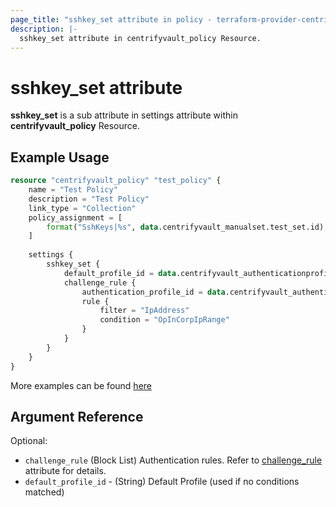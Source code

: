 ```yaml
---
page_title: "sshkey_set attribute in policy - terraform-provider-centrifyvault"
description: |-
  sshkey_set attribute in centrifyvault_policy Resource.
---
```


# sshkey_set attribute

**sshkey_set** is a sub attribute in settings attribute within **centrifyvault_policy** Resource.

## Example Usage

```terraform
resource "centrifyvault_policy" "test_policy" {
    name = "Test Policy"
    description = "Test Policy"
    link_type = "Collection"
    policy_assignment = [
        format("SshKeys|%s", data.centrifyvault_manualset.test_set.id),
    ]
    
    settings {
        sshkey_set {
            default_profile_id = data.centrifyvault_authenticationprofile.newdevice_auth_pf.id
            challenge_rule {
                authentication_profile_id = data.centrifyvault_authenticationprofile.newdevice_auth_pf.id
                rule {
                    filter = "IpAddress"
                    condition = "OpInCorpIpRange"
                }
            }
        }
    }
}
```

More examples can be found [here](../../../examples/centrifyvault_policy/policy_sshkey_set.tf)

## Argument Reference

Optional:

- `challenge_rule` (Block List) Authentication rules. Refer to [challenge_rule](../attribute_challengerule.md) attribute for details.
- `default_profile_id` - (String) Default Profile (used if no conditions matched)

